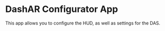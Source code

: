 # DashAR Configurator App

This app allows you to configure the HUD, as well as settings for the DAS.
